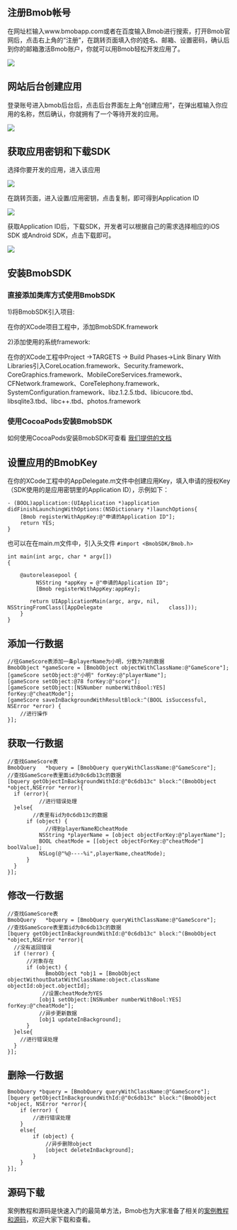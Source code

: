 ## 注册Bmob帐号
在网址栏输入www.bmobapp.com或者在百度输入Bmob进行搜索，打开Bmob官网后，点击右上角的“注册”，在跳转页面填入你的姓名、邮箱、设置密码，确认后到你的邮箱激活Bmob账户，你就可以用Bmob轻松开发应用了。

![](image/rumen_zhuce.png)

## 网站后台创建应用

登录账号进入bmob后台后，点击后台界面左上角“创建应用”，在弹出框输入你应用的名称，然后确认，你就拥有了一个等待开发的应用。

![](image/rumen_chuangjian.png)

## 获取应用密钥和下载SDK

选择你要开发的应用，进入该应用

![](image/rumen_miyue_1.png)

在跳转页面，进入设置/应用密钥，点击复制，即可得到Application ID

![](image/rumen_miyue_2.png)


获取Application ID后，下载SDK，开发者可以根据自己的需求选择相应的iOS SDK 或Android SDK，点击下载即可。

![](image/xiazai.png)

## 安装BmobSDK

### 直接添加类库方式使用BmobSDK

1)将BmobSDK引入项目:

在你的XCode项目工程中，添加BmobSDK.framework

2)添加使用的系统framework:

在你的XCode工程中Project ->TARGETS -> Build Phases->Link Binary With Libraries引入CoreLocation.framework、Security.framework、CoreGraphics.framework、MobileCoreServices.framework、CFNetwork.framework、CoreTelephony.framework、SystemConfiguration.framework、libz.1.2.5.tbd、libicucore.tbd、libsqlite3.tbd、libc++.tbd、photos.framework

### 使用CocoaPods安装BmobSDK

如何使用CocoaPods安装BmobSDK可查看 [我们提供的文档](https://github.com/bmob/Bmob-iOS-SDK)


## 设置应用的BmobKey
在你的XCode工程中的AppDelegate.m文件中创建应用Key，填入申请的授权Key（SDK使用的是应用密钥里的Application ID），示例如下：

```
- (BOOL)application:(UIApplication *)application didFinishLaunchingWithOptions:(NSDictionary *)launchOptions{
	[Bmob registerWithAppKey:@"申请的Application ID"];
	return YES;
}
```

也可以在在main.m文件中，引入头文件 `#import <BmobSDK/Bmob.h>`

```
int main(int argc, char * argv[])
{

    @autoreleasepool {
    	 NSString *appKey = @"申请的Application ID";
   		 [Bmob registerWithAppKey:appKey];

       return UIApplicationMain(argc, argv, nil, NSStringFromClass([AppDelegate     				class]));
	}
}
```

## 添加一行数据

```
//往GameScore表添加一条playerName为小明，分数为78的数据
BmobObject *gameScore = [BmobObject objectWithClassName:@"GameScore"];
[gameScore setObject:@"小明" forKey:@"playerName"];
[gameScore setObject:@78 forKey:@"score"];
[gameScore setObject:[NSNumber numberWithBool:YES] forKey:@"cheatMode"];
[gameScore saveInBackgroundWithResultBlock:^(BOOL isSuccessful, NSError *error) {
	//进行操作
}];
```

## 获取一行数据

```
//查找GameScore表
BmobQuery   *bquery = [BmobQuery queryWithClassName:@"GameScore"];
//查找GameScore表里面id为0c6db13c的数据
[bquery getObjectInBackgroundWithId:@"0c6db13c" block:^(BmobObject *object,NSError *error){
  if (error){
          //进行错误处理
  }else{
        //表里有id为0c6db13c的数据
      if (object) {
            //得到playerName和cheatMode
          NSString *playerName = [object objectForKey:@"playerName"];
          BOOL cheatMode = [[object objectForKey:@"cheatMode"] boolValue];
          NSLog(@"%@----%i",playerName,cheatMode);
      }
  }
}];
```

## 修改一行数据

```
//查找GameScore表
BmobQuery   *bquery = [BmobQuery queryWithClassName:@"GameScore"];
//查找GameScore表里面id为0c6db13c的数据
[bquery getObjectInBackgroundWithId:@"0c6db13c" block:^(BmobObject *object,NSError *error){
  //没有返回错误
  if (!error) {
      //对象存在
      if (object) {
			BmobObject *obj1 = [BmobObject objectWithoutDatatWithClassName:object.className objectId:object.objectId];
      	   //设置cheatMode为YES
          [obj1 setObject:[NSNumber numberWithBool:YES] forKey:@"cheatMode"];
          //异步更新数据
          [obj1 updateInBackground];
      }
  }else{
    //进行错误处理
  }
}];
```

## 删除一行数据

```
BmobQuery *bquery = [BmobQuery queryWithClassName:@"GameScore"];
[bquery getObjectInBackgroundWithId:@"0c6db13c" block:^(BmobObject *object, NSError *error){
    if (error) {
        //进行错误处理
    }
    else{
        if (object) {
            //异步删除object
            [object deleteInBackground];
        }
    }
}];
```

## 源码下载

案例教程和源码是快速入门的最简单方法，Bmob也为大家准备了相关的[案例教程和源码](https://github.com/bmob/bmob-ios-demo)，欢迎大家下载和查看。

